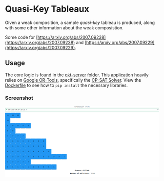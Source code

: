 # Quasi-Key Tableaux

Given a weak composition, a sample _quasi-key_ tableau is produced, along with
some other information about the weak composistion.

Some code for [https://arxiv.org/abs/2007.09238](https://arxiv.org/abs/2007.09238)
and [https://arxiv.org/abs/2007.09229](https://arxiv.org/abs/2007.09229).

## Usage

The core logic is found in the [qkt-server](qkt-server/) folder.
This application heavily relies on
[Google OR-Tools](https://developers.google.com/optimization), specifically
the [CP-SAT Solver](https://developers.google.com/optimization/cp/cp_solver).
View the [Dockerfile](qkt-server/Dockerfile) to see how to `pip install`
the necessary libraries.

### Screenshot
![An example quasi-key tableau](assets/pic.png)
